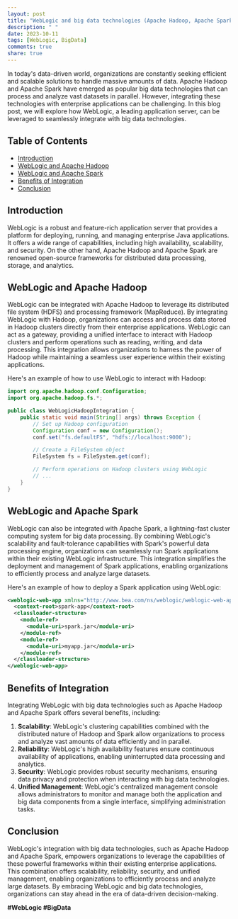 ```yaml
---
layout: post
title: "WebLogic and big data technologies (Apache Hadoop, Apache Spark)"
description: " "
date: 2023-10-11
tags: [WebLogic, BigData]
comments: true
share: true
---
```


In today's data-driven world, organizations are constantly seeking efficient and scalable solutions to handle massive amounts of data. Apache Hadoop and Apache Spark have emerged as popular big data technologies that can process and analyze vast datasets in parallel. However, integrating these technologies with enterprise applications can be challenging. In this blog post, we will explore how WebLogic, a leading application server, can be leveraged to seamlessly integrate with big data technologies.

## Table of Contents
- [Introduction](#introduction)
- [WebLogic and Apache Hadoop](#weblogic-and-apache-hadoop)
- [WebLogic and Apache Spark](#weblogic-and-apache-spark)
- [Benefits of Integration](#benefits-of-integration)
- [Conclusion](#conclusion)

## Introduction

WebLogic is a robust and feature-rich application server that provides a platform for deploying, running, and managing enterprise Java applications. It offers a wide range of capabilities, including high availability, scalability, and security. On the other hand, Apache Hadoop and Apache Spark are renowned open-source frameworks for distributed data processing, storage, and analytics.

## WebLogic and Apache Hadoop

WebLogic can be integrated with Apache Hadoop to leverage its distributed file system (HDFS) and processing framework (MapReduce). By integrating WebLogic with Hadoop, organizations can access and process data stored in Hadoop clusters directly from their enterprise applications. WebLogic can act as a gateway, providing a unified interface to interact with Hadoop clusters and perform operations such as reading, writing, and data processing. This integration allows organizations to harness the power of Hadoop while maintaining a seamless user experience within their existing applications.

Here's an example of how to use WebLogic to interact with Hadoop:

```java
import org.apache.hadoop.conf.Configuration;
import org.apache.hadoop.fs.*;

public class WebLogicHadoopIntegration {
    public static void main(String[] args) throws Exception {
        // Set up Hadoop configuration
        Configuration conf = new Configuration();
        conf.set("fs.defaultFS", "hdfs://localhost:9000");

        // Create a FileSystem object
        FileSystem fs = FileSystem.get(conf);

        // Perform operations on Hadoop clusters using WebLogic
        // ...
    }
}
```

## WebLogic and Apache Spark

WebLogic can also be integrated with Apache Spark, a lightning-fast cluster computing system for big data processing. By combining WebLogic's scalability and fault-tolerance capabilities with Spark's powerful data processing engine, organizations can seamlessly run Spark applications within their existing WebLogic infrastructure. This integration simplifies the deployment and management of Spark applications, enabling organizations to efficiently process and analyze large datasets.

Here's an example of how to deploy a Spark application using WebLogic:

```xml
<weblogic-web-app xmlns="http://www.bea.com/ns/weblogic/weblogic-web-app">
  <context-root>spark-app</context-root>
  <classloader-structure>
    <module-ref>
      <module-uri>spark.jar</module-uri>
    </module-ref>
    <module-ref>
      <module-uri>myapp.jar</module-uri>
    </module-ref>
  </classloader-structure>
</weblogic-web-app>
```

## Benefits of Integration

Integrating WebLogic with big data technologies such as Apache Hadoop and Apache Spark offers several benefits, including:

1. **Scalability**: WebLogic's clustering capabilities combined with the distributed nature of Hadoop and Spark allow organizations to process and analyze vast amounts of data efficiently and in parallel.
2. **Reliability**: WebLogic's high availability features ensure continuous availability of applications, enabling uninterrupted data processing and analytics.
3. **Security**: WebLogic provides robust security mechanisms, ensuring data privacy and protection when interacting with big data technologies.
4. **Unified Management**: WebLogic's centralized management console allows administrators to monitor and manage both the application and big data components from a single interface, simplifying administration tasks.

## Conclusion

WebLogic's integration with big data technologies, such as Apache Hadoop and Apache Spark, empowers organizations to leverage the capabilities of these powerful frameworks within their existing enterprise applications. This combination offers scalability, reliability, security, and unified management, enabling organizations to efficiently process and analyze large datasets. By embracing WebLogic and big data technologies, organizations can stay ahead in the era of data-driven decision-making.

**#WebLogic #BigData**